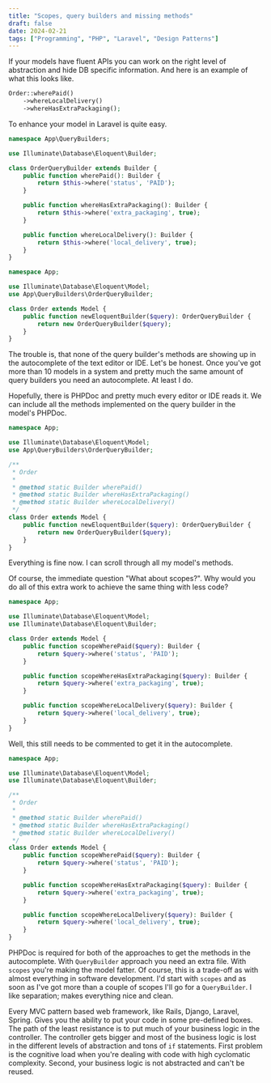 ```yaml
---
title: "Scopes, query builders and missing methods"
draft: false
date: 2024-02-21
tags: ["Programming", "PHP", "Laravel", "Design Patterns"]
---
```


If your models have fluent APIs you can work on the right level of abstraction
and hide DB specific information. And here is an example of what this looks like.

```php
Order::wherePaid()
    ->whereLocalDelivery()
    ->whereHasExtraPackaging();
```

To enhance your model in Laravel is quite easy.

```php
namespace App\QueryBuilders;

use Illuminate\Database\Eloquent\Builder;

class OrderQueryBuilder extends Builder {
    public function wherePaid(): Builder {
        return $this->where('status', 'PAID');
    }

    public function whereHasExtraPackaging(): Builder {
        return $this->where('extra_packaging', true);
    }

    public function whereLocalDelivery(): Builder {
        return $this->where('local_delivery', true);
    }
}
```
```php
namespace App;

use Illuminate\Database\Eloquent\Model;
use App\QueryBuilders\OrderQueryBuilder;

class Order extends Model {
    public function newEloquentBuilder($query): OrderQueryBuilder {
        return new OrderQueryBuilder($query);
    }
}
```

The trouble is, that none of the query builder's methods are showing up in the
autocomplete of the text editor or IDE. Let's be honest. Once you've got more
than 10 models in a system and pretty much the same amount of query builders you
need an autocomplete. At least I do.

Hopefully, there is PHPDoc and pretty much every editor or IDE reads it. We can
include all the methods implemented on the query builder in the model's PHPDoc.

```php
namespace App;

use Illuminate\Database\Eloquent\Model;
use App\QueryBuilders\OrderQueryBuilder;

/**
 * Order
 *
 * @method static Builder wherePaid()
 * @method static Builder whereHasExtraPackaging()
 * @method static Builder whereLocalDelivery()
 */
class Order extends Model {
    public function newEloquentBuilder($query): OrderQueryBuilder {
        return new OrderQueryBuilder($query);
    }
}
```
Everything is fine now. I can scroll through all my model's methods. 

Of course, the immediate question "What about scopes?". Why would you
do all of this extra work to achieve the same thing with less code?

```php
namespace App;

use Illuminate\Database\Eloquent\Model;
use Illuminate\Database\Eloquent\Builder;

class Order extends Model {
    public function scopeWherePaid($query): Builder {
        return $query->where('status', 'PAID');
    }

    public function scopeWhereHasExtraPackaging($query): Builder {
        return $query->where('extra_packaging', true);
    }

    public function scopeWhereLocalDelivery($query): Builder {
        return $query->where('local_delivery', true);
    }
}
```

Well, this still needs to be commented to get it in the autocomplete.

```php
namespace App;

use Illuminate\Database\Eloquent\Model;
use Illuminate\Database\Eloquent\Builder;

/**
 * Order
 *
 * @method static Builder wherePaid()
 * @method static Builder whereHasExtraPackaging()
 * @method static Builder whereLocalDelivery()
 */
class Order extends Model {
    public function scopeWherePaid($query): Builder {
        return $query->where('status', 'PAID');
    }

    public function scopeWhereHasExtraPackaging($query): Builder {
        return $query->where('extra_packaging', true);
    }

    public function scopeWhereLocalDelivery($query): Builder {
        return $query->where('local_delivery', true);
    }
}
```

PHPDoc is required for both of the approaches to get the methods in the
autocomplete. With `QueryBuilder` approach you need an extra file. With
`scopes` you're making the model fatter. Of course, this is a trade-off as with
almost everything in software development. I'd start with `scopes` and as soon
as I've got more than a couple of scopes I'll go for a `QueryBuilder`. I like
separation; makes everything nice and clean.

Every MVC pattern based web framework, like Rails, Django, Laravel, Spring.
Gives you the ability to put your code in some pre-defined boxes. The path of
the least resistance is to put much of your business logic in the controller.
The controller gets bigger and most of the business logic is lost in the
different levels of abstraction and tons of `if` statements. First problem is
the cognitive load when you're dealing with code with high cyclomatic complexity.
Second, your business logic is not abstracted and can't be reused. 



